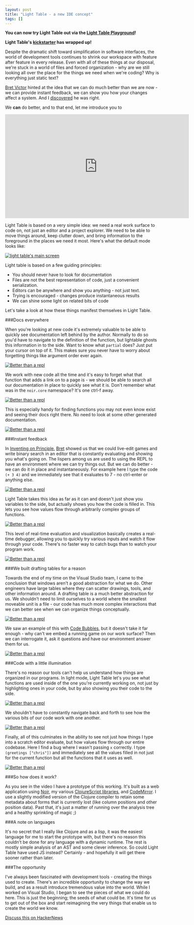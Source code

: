 ```yaml
---
layout: post
title: "Light Table - a new IDE concept"
tags: []
---
```


**You can now try Light Table out via the [Light Table Playground][ltp]!**

**Light Table's [kickstarter][ks] has wrapped up!**

Despite the dramatic shift toward simplification in software interfaces, the world of development tools continues to shrink our workspace with feature after feature in every release. Even with all of these things at our disposal, we're stuck in a world of files and forced organization - why are we still looking all over the place for the things we need when we're coding? Why is everything just static text?

[Bret Victor][bret] hinted at the idea that we can do much better than we are now - we can provide instant feedback, we can show you how your changes affect a system. And I [discovered] he was right.

We **can** do better, and to that end, let me introduce you to

<iframe src="http://player.vimeo.com/video/40281991?title=0&amp;byline=0&amp;portrait=0" width="600" height="338" frameborder="0" webkitAllowFullScreen mozallowfullscreen allowFullScreen></iframe>

Light Table is based on a very simple idea: we need a real work surface to code on, not just an editor and a project explorer. We need to be able to move things around, keep clutter down, and bring information to the foreground in the places we need it most. Here's what the default mode looks like:

[![light table's main screen](/images/lightable/main.png)](/images/lightable/main.png)

Light table is based on a few guiding principles:

* You should never have to look for documentation
* Files are not the best representation of code, just a convenient serialization.
* Editors can be anywhere and show you anything - not just text.
* Trying is encouraged - changes produce instantaneous results
* We can shine some light on related bits of code

Let's take a look at how these things manifest themselves in Light Table.

###Docs everywhere

When you're looking at new code it's extremely valuable to be able to quickly see documentation left behind by the author. Normally to do so you'd have to navigate to the definition of the function, but lightable ghosts this information in to the side. Want to know what `partial` does? Just put your cursor on top of it. This makes sure you never have to worry about forgetting things like argument order ever again.

[![Better than a repl](/images/lightable/inline-docs.png)](/images/lightable/inline-docs.png)

We work with new code all the time and it's easy to forget what that function that adds a link on to a page is - we should be able to search all our documentation in place to quickly see what it is. Don't remember what was in the `noir.core` namespace? It's one ctrl-f away.

[![Better than a repl](/images/lightable/docs.png)](/images/lightable/docs.png)

This is especially handy for finding functions you may not even know exist and seeing their docs right there. No need to look at some other generated documentation.

[![Better than a repl](/images/lightable/doc-find.png)](/images/lightable/doc-find.png)

###Instant feedback

In [Inventing on Principle][talk], [Bret][bret] showed us that we could live-edit games and write binary search in an editor that is constantly evaluating and showing you what's going on. The lispers among us are used to using the REPL to have an environment where we can try things out. But we can do better - we can do it in place and instantaneously. For example here I type the code `(+ 3 4)` and we immediately see that it evaluates to 7 - no ctrl-enter or anything else.

[![Better than a repl](/images/lightable/simple-eval.png)](/images/lightable/simple-eval.png)

Light Table takes this idea as far as it can and doesn't just show you variables to the side, but actually shows you how the code is filled in. This lets you see how values flow through arbitrarily complex groups of functions.

[![Better than a repl](/images/lightable/eval-func.png)](/images/lightable/eval-func.png)

This level of real-time evaluation and visualization basically creates a real-time debugger, allowing you to quickly try various inputs and watch it flow through your code. There's no faster way to catch bugs than to watch your program work.

[![Better than a repl](/images/lightable/eval-close.png)](/images/lightable/eval-close.png)

###We built drafting tables for a reason

Towards the end of my time on the Visual Studio team, I came to the conclusion that windows aren't a good abstraction for what we do. Other engineers have large tables where they can scatter drawings, tools, and other information around. A drafting table is a much better abstraction for us. We shouldn't need to limit ourselves to a world where the smallest moveable unit is a file - our code has much more complex interactions that we can better see when we can organize things conceptually.

[![Better than a repl](/images/lightable/canvas.png)](/images/lightable/canvas.png)

We saw an example of this with [Code Bubbles][bubbles], but it doesn't take it far enough - why can't we embed a running game on our work surface? Then we can interrogate it, ask it questions and have our environment answer them for us.

[![Better than a repl](/images/lightable/game-example.png)](/images/lightable/game-example.png)

###Code with a little illumination

There's no reason our tools can't help us understand how things are organized in our programs. In light mode, Light Table let's you see what functions are used inside of the one you're currently working on, not just by highlighting ones in your code, but by also showing you their code to the side.

[![Better than a repl](/images/lightable/light-full.png)](/images/lightable/light-full.png)

We shouldn't have to constantly navigate back and forth to see how the various bits of our code work with one another.

[![Better than a repl](/images/lightable/light.png)](/images/lightable/light.png)

Finally, all of this culminates in the ability to see not just how things I type into a scratch editor evaluate, but how values flow through our entire codebase. Here I find a bug where I wasn't passing `x` correctly. I type `(greetings ["chris"])` and immediately see all the values filled in not just for the current function but all the functions that it uses as well.

[![Better than a repl](/images/lightable/live-eval-light.png)](/images/lightable/live-eval-light.png)

###So how does it work?

As you see in the video I have a prototype of this working. It's built as a web application using [Noir], my various [ClojureScript libraries][cljs], and [CodeMirror]. I use a slightly modified version of the Clojure compiler to retain some metadata about forms that is currently lost (like column positions and other position data). Past that, it's just a matter of running over the analysis tree and a healthy sprinkling of magic ;)

###A note on languages

It's no secret that I really like Clojure and as a lisp, it was the easiest language for me to start the prototype with, but there's no reason this couldn't be done for any language with a dynamic runtime. The rest is mostly simple analysis of an AST and some clever inference. So could Light Table have used JS instead? Certainly - and hopefully it will get there sooner rather than later.

###The opportunity

I've always been fascinated with development tools - creating the things used to create. There's an incredible opportunity to change the way we build, and as a result introduce tremendous value into the world. While I worked on Visual Studio, I began to see the pieces of what we could do here. This is just the beginning; the seeds of what could be. It's time for us to get out of the box and start reimagining the very things that enable us to create the world we know.

[Discuss this on HackerNews][hn]

[hn]: http://news.ycombinator.com/item?id=3836978
[codemirror]: http://codemirror.net/
[noir]: /projects/noir/
[cljs]: /projects/cljs/
[bubbles]: http://www.andrewbragdon.com/codebubbles_site.asp
[talk]: http://vimeo.com/36579366
[bret]: http://worrydream.com
[video]: http://youtube.com/
[discovered]: /2012/02/26/connecting-to-your-creation/
[ks]: http://www.kickstarter.com/projects/306316578/light-table
[ltp]: http://www.lighttable.com
